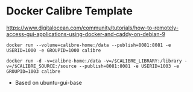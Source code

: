 # Docker Calibre Template

https://www.digitalocean.com/community/tutorials/how-to-remotely-access-gui-applications-using-docker-and-caddy-on-debian-9

```
docker run --volume=calibre-home:/data --publish=8081:8081 -e USERID=1000 -e GROUPID=1000 calibre
```

```
docker run -d -v=calibre-home:/data -v=/$CALIBRE_LIBRARY:/library -v=/$CALIBRE_SOURCE:/source --publish=8081:8081 -e USERID=1003 -e GROUPID=1003 calibre
```


* Based on ubuntu-gui-base


